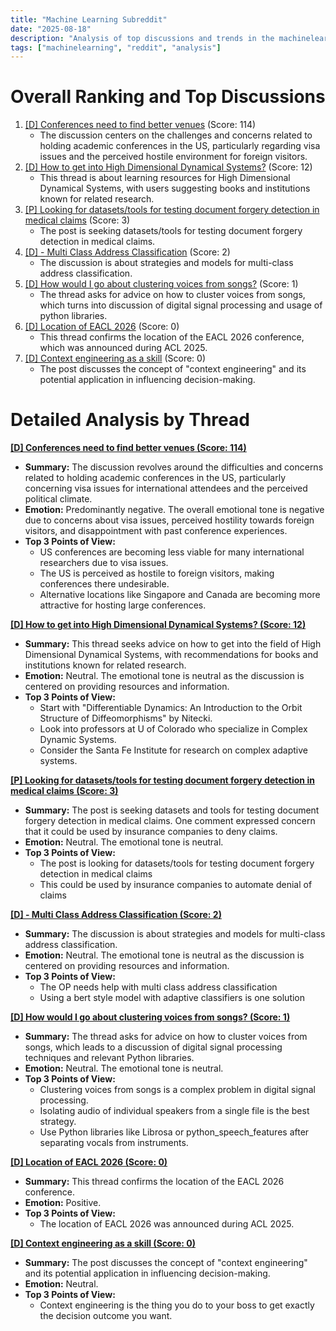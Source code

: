 ```yaml
---
title: "Machine Learning Subreddit"
date: "2025-08-18"
description: "Analysis of top discussions and trends in the machinelearning subreddit"
tags: ["machinelearning", "reddit", "analysis"]
---
```


# Overall Ranking and Top Discussions
1.  [[D] Conferences need to find better venues](https://www.reddit.com/r/MachineLearning/comments/1mtfikh/d_conferences_need_to_find_better_venues/) (Score: 114)
    *   The discussion centers on the challenges and concerns related to holding academic conferences in the US, particularly regarding visa issues and the perceived hostile environment for foreign visitors.
2.  [[D] How to get into High Dimensional Dynamical Systems?](https://www.reddit.com/r/MachineLearning/comments/1mtdjum/d_how_to_get_into_high_dimensional_dynamical/) (Score: 12)
    *   This thread is about learning resources for High Dimensional Dynamical Systems, with users suggesting books and institutions known for related research.
3.  [[P] Looking for datasets/tools for testing document forgery detection in medical claims](https://www.reddit.com/r/MachineLearning/comments/1mtekhm/p_looking_for_datasetstools_for_testing_document/) (Score: 3)
    *   The post is seeking datasets/tools for testing document forgery detection in medical claims.
4.  [[D] - Multi Class Address Classification](https://www.reddit.com/r/MachineLearning/comments/1mt4ym5/d_multi_class_address_classification/) (Score: 2)
    *   The discussion is about strategies and models for multi-class address classification.
5.  [[D] How would I go about clustering voices from songs?](https://www.reddit.com/r/MachineLearning/comments/1mto1xw/d_how_would_i_go_about_clustering_voices_from/) (Score: 1)
    *   The thread asks for advice on how to cluster voices from songs, which turns into discussion of digital signal processing and usage of python libraries.
6.  [[D] Location of EACL 2026](https://www.reddit.com/r/MachineLearning/comments/1mtq2qy/d_location_of_eacl_2026/) (Score: 0)
    *   This thread confirms the location of the EACL 2026 conference, which was announced during ACL 2025.
7.  [[D] Context engineering as a skill](https://www.reddit.com/r/MachineLearning/comments/1mtvw96/d_context_engineering_as_a_skill/) (Score: 0)
    *   The post discusses the concept of "context engineering" and its potential application in influencing decision-making.

# Detailed Analysis by Thread
**[[D] Conferences need to find better venues (Score: 114)](https://www.reddit.com/r/MachineLearning/comments/1mtfikh/d_conferences_need_to_find_better_venues/)**
*   **Summary:** The discussion revolves around the difficulties and concerns related to holding academic conferences in the US, particularly concerning visa issues for international attendees and the perceived political climate.
*   **Emotion:** Predominantly negative. The overall emotional tone is negative due to concerns about visa issues, perceived hostility towards foreign visitors, and disappointment with past conference experiences.
*   **Top 3 Points of View:**
    *   US conferences are becoming less viable for many international researchers due to visa issues.
    *   The US is perceived as hostile to foreign visitors, making conferences there undesirable.
    *   Alternative locations like Singapore and Canada are becoming more attractive for hosting large conferences.

**[[D] How to get into High Dimensional Dynamical Systems? (Score: 12)](https://www.reddit.com/r/MachineLearning/comments/1mtdjum/d_how_to_get_into_high_dimensional_dynamical/)**
*   **Summary:** This thread seeks advice on how to get into the field of High Dimensional Dynamical Systems, with recommendations for books and institutions known for related research.
*   **Emotion:** Neutral. The emotional tone is neutral as the discussion is centered on providing resources and information.
*   **Top 3 Points of View:**
    *   Start with "Differentiable Dynamics: An Introduction to the Orbit Structure of Diffeomorphisms" by Nitecki.
    *   Look into professors at U of Colorado who specialize in Complex Dynamic Systems.
    *   Consider the Santa Fe Institute for research on complex adaptive systems.

**[[P] Looking for datasets/tools for testing document forgery detection in medical claims (Score: 3)](https://www.reddit.com/r/MachineLearning/comments/1mtekhm/p_looking_for_datasetstools_for_testing_document/)**
*   **Summary:** The post is seeking datasets and tools for testing document forgery detection in medical claims. One comment expressed concern that it could be used by insurance companies to deny claims.
*   **Emotion:** Neutral. The emotional tone is neutral.
*   **Top 3 Points of View:**
    *   The post is looking for datasets/tools for testing document forgery detection in medical claims
    *   This could be used by insurance companies to automate denial of claims

**[[D] - Multi Class Address Classification (Score: 2)](https://www.reddit.com/r/MachineLearning/comments/1mt4ym5/d_multi_class_address_classification/)**
*   **Summary:** The discussion is about strategies and models for multi-class address classification.
*   **Emotion:** Neutral. The emotional tone is neutral as the discussion is centered on providing resources and information.
*   **Top 3 Points of View:**
    *   The OP needs help with multi class address classification
    *   Using a bert style model with adaptive classifiers is one solution

**[[D] How would I go about clustering voices from songs? (Score: 1)](https://www.reddit.com/r/MachineLearning/comments/1mto1xw/d_how_would_i_go_about_clustering_voices_from/)**
*   **Summary:** The thread asks for advice on how to cluster voices from songs, which leads to a discussion of digital signal processing techniques and relevant Python libraries.
*   **Emotion:** Neutral. The emotional tone is neutral.
*   **Top 3 Points of View:**
    *   Clustering voices from songs is a complex problem in digital signal processing.
    *   Isolating audio of individual speakers from a single file is the best strategy.
    *   Use Python libraries like Librosa or python_speech_features after separating vocals from instruments.

**[[D] Location of EACL 2026 (Score: 0)](https://www.reddit.com/r/MachineLearning/comments/1mtq2qy/d_location_of_eacl_2026/)**
*   **Summary:** This thread confirms the location of the EACL 2026 conference.
*   **Emotion:** Positive.
*   **Top 3 Points of View:**
    *   The location of EACL 2026 was announced during ACL 2025.

**[[D] Context engineering as a skill (Score: 0)](https://www.reddit.com/r/MachineLearning/comments/1mtvw96/d_context_engineering_as_a_skill/)**
*   **Summary:** The post discusses the concept of "context engineering" and its potential application in influencing decision-making.
*   **Emotion:** Neutral.
*   **Top 3 Points of View:**
    *   Context engineering is the thing you do to your boss to get exactly the decision outcome you want.
